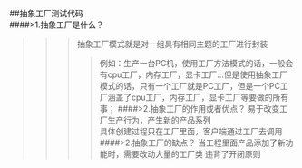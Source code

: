##抽象工厂测试代码<br>
####>1.抽象工厂是什么？
  >>>抽象工厂模式就是对一组具有相同主题的工厂进行封装<br>
  >>>>例如：生产一台PC机，使用工厂方法模式的话，一般会有cpu工厂，内存工厂，显卡工厂...但是使用抽象工厂模式的话，只有一个工厂就是PC工厂，但是一个PC工厂涵盖了cpu工厂，内存工厂，显卡工厂等要做的所有事；
####>2.抽象工厂的作用或者优点？
  >>>易于改变工厂生产行为，产生新的产品系列<br>
  >>>具体创建过程只在工厂里面，客户端通过工厂去调用
####>2.抽象工厂的缺点？
  >>>当工程里面产品添加了新功能时，需要改动大量的工厂类
  >>>违背了开闭原则

